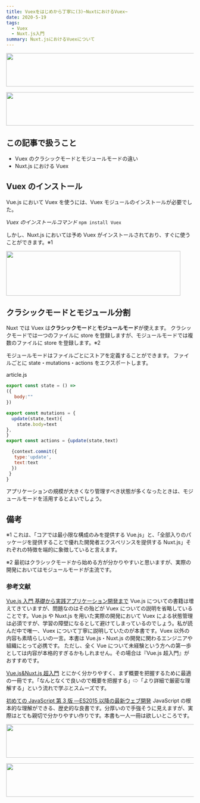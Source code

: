 ```yaml
---
title: Vuexをはじめから丁寧に(3)~NuxtにおけるVuex~
date: 2020-5-19
tags:
  - Vuex
  - Nuxt.js入門
summary: Nuxt.jsにおけるVuexについて
---
```


<a href="//af.moshimo.com/af/c/click?a_id=2180371&p_id=898&pc_id=1106&pl_id=11638&guid=ON" rel="nofollow"><img src="//image.moshimo.com/af-img/0262/000000011638.jpg" width="728" height="90" style="border:none;"></a><img src="//i.moshimo.com/af/i/impression?a_id=2180371&p_id=898&pc_id=1106&pl_id=11638" width="1" height="1" style="border:none;">

<a href="//af.moshimo.com/af/c/click?a_id=2180365&p_id=2520&pc_id=5570&pl_id=32577&guid=ON" rel="nofollow"><img src="//image.moshimo.com/af-img/1916/000000032577.png" width="728" height="90" style="border:none;"></a><img src="//i.moshimo.com/af/i/impression?a_id=2180365&p_id=2520&pc_id=5570&pl_id=32577" width="1" height="1" style="border:none;">

## この記事で扱うこと

- Vuex のクラシックモードとモジュールモードの違い
- Nuxt.js における Vuex

## Vuex のインストール

Vue.js において Vuex を使うには、Vuex モジュールのインストールが必要でした。

_Vuex のインストールコマンド_
`npm install Vuex`

しかし、Nuxt.js においては予め Vuex がインストールされており、すぐに使うことができます。※1

<a href="//af.moshimo.com/af/c/click?a_id=2008380&p_id=2248&pc_id=4786&pl_id=29771&guid=ON" rel="nofollow"><img src="//image.moshimo.com/af-img/1689/000000029771.jpg" width="468" height="120" style="border:none;"></a><img src="//i.moshimo.com/af/i/impression?a_id=2008380&p_id=2248&pc_id=4786&pl_id=29771" width="1" height="1" style="border:none;">

## クラシックモードとモジュール分割

Nuxt では Vuex は**クラシックモード**と**モジュールモード**が使えます。
クラシックモードでは一つのファイルに store を登録しますが、モジュールモードでは複数のファイルに store を登録します。※2

モジュールモードはファイルごとにストアを定義することができます。
ファイルごとに state・mutations・actions をエクスポートします。

article.js

```JavaScript
export const state = () =>
({
   body:""
})

export const mutations = {
  update(state,text){
    state.body=text
},
}
export const actions = {update(state,text)

  {context.commit({
   type:'update',
   text:text
  })
 }
}
```

アプリケーションの規模が大きくなり管理すべき状態が多くなったときは、モジュールモードを活用するとよいでしょう。

## 備考

※1 これは、「コアでは最小限な構成のみを提供する Vue.js」と、「全部入りのパッケージを提供することで優れた開発者エクスぺリンスを提供する Nuxt.js」それぞれの特徴を端的に象徴していると言えます。

※2 最初はクラシックモードから始める方が分かりやすいと思いますが、実際の開発においてはモジュールモードが主流です。

### 参考文献

<a href="//af.moshimo.com/af/c/click?a_id=1875799&amp;p_id=170&amp;pc_id=185&amp;pl_id=4062&amp;url=https%3A%2F%2Fwww.amazon.co.jp%2Fdp%2F4297100916" rel="nofollow"><img src="https://images-fe.ssl-images-amazon.com/images/I/41qzgSLFQwL._SL160_.jpg" alt="" style="border: none;" /><br />Vue.js 入門 基礎から実践アプリケーション開発まで</a><img src="//i.moshimo.com/af/i/impression?a_id=1875799&amp;p_id=170&amp;pc_id=185&amp;pl_id=4062" alt="" width="1" height="1" style="border: 0px;" />
Vue.js についての書籍は増えてきていますが、問題なのはその殆どが Vuex についての説明を省略していることです。Vue.js や Nuxt.js を用いた実際の開発において Vuex による状態管理は必須ですが、学習の障壁になるとして避けてしまっているのでしょう。私が読んだ中で唯一、Vuex について丁寧に説明していたのが本書です。Vuex 以外の内容も素晴らしいの一言。本書は Vue.js・Nuxt.js の開発に関わるエンジニアや組織にとって必携です。
ただし、全く Vue について未経験という方への第一歩としては内容が本格的すぎるかもしれません。その場合は『Vue.js 超入門』がおすすめです。

<a href="//af.moshimo.com/af/c/click?a_id=1875799&amp;p_id=170&amp;pc_id=185&amp;pl_id=4062&amp;url=https%3A%2F%2Fwww.amazon.co.jp%2Fdp%2FB07X6F1C2P" rel="nofollow"><img src="https://images-fe.ssl-images-amazon.com/images/I/51eFKoSgx5L._SL160_.jpg" alt="" style="border: none;" /><br />Vue.js&amp;Nuxt.js 超入門</a><img src="//i.moshimo.com/af/i/impression?a_id=1875799&amp;p_id=170&amp;pc_id=185&amp;pl_id=4062" alt="" width="1" height="1" style="border: 0px;" />
とにかく分かりやすく、まず概要を把握するために最適の一冊です。「なんとなくで良いので概要を把握する」⇨「より詳細で厳密な理解する」という流れで学ぶとスムーズです。

<a href="//af.moshimo.com/af/c/click?a_id=1875799&amp;p_id=170&amp;pc_id=185&amp;pl_id=4062&amp;url=https%3A%2F%2Fwww.amazon.co.jp%2Fdp%2F4873117836" rel="nofollow"><img src="https://images-fe.ssl-images-amazon.com/images/I/51U44SJi3jL._SL160_.jpg" alt="" style="border: none;" /><br />初めての JavaScript 第 3 版 ―ES2015 以降の最新ウェブ開発</a><img src="//i.moshimo.com/af/i/impression?a_id=1875799&amp;p_id=170&amp;pc_id=185&amp;pl_id=4062" alt="" width="1" height="1" style="border: 0px;" />
JavaScript の根本的な理解ができる、歴史的な良書です。分厚いので手強そうに見えますが、実際はとても親切で分かりやすい作りです。本書も一人一冊は欲しいところです。

<a href="//af.moshimo.com/af/c/click?a_id=2034716&p_id=170&pc_id=185&pl_id=4153&guid=ON" rel="nofollow"><img src="//image.moshimo.com/af-img/0068/000000004153.gif" width="728" height="90" style="border:none;"></a><img src="//i.moshimo.com/af/i/impression?a_id=2034716&p_id=170&pc_id=185&pl_id=4153" width="1" height="1" style="border:none;">

<a href="//af.moshimo.com/af/c/click?a_id=2180370&p_id=1079&pc_id=1563&pl_id=16210&guid=ON" rel="nofollow"><img src="//image.moshimo.com/af-img/0343/000000016210.jpg" width="728" height="90" style="border:none;"></a><img src="//i.moshimo.com/af/i/impression?a_id=2180370&p_id=1079&pc_id=1563&pl_id=16210" width="1" height="1" style="border:none;">
